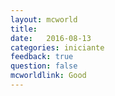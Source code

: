 ```yaml
---
layout: mcworld
title:  
date:   2016-08-13
categories: iniciante
feedback: true
question: false
mcworldlink: Good
---
```








